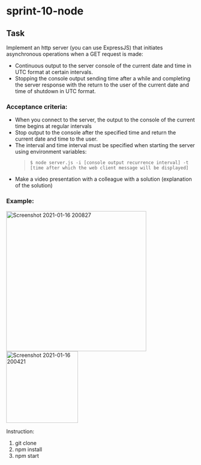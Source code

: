 # sprint-10-node

## Task

Implement an http server (you can use ExpressJS) that initiates asynchronous operations when a GET request is made:
- Continuous output to the server console of the current date and time in UTC format at certain intervals.
- Stopping the console output sending time after a while and completing the server response with the return to the user of the current date and time of shutdown in UTC format.

### Acceptance criteria:

- When you connect to the server, the output to the console of the current time begins at regular intervals
- Stop output to the console after the specified time and return the current date and time to the user.
- The interval and time interval must be specified when starting the server using environment variables:
  > `$ node server.js -i [console output recurrence interval] -t [time after which the web client message will be displayed]`
- Make a video presentation with a colleague with a solution (explanation of the solution) 


### Example:
<img width="373" alt="Screenshot 2021-01-16 200827" src="https://user-images.githubusercontent.com/71768856/104819713-f9a94e00-5837-11eb-96b0-acafcd1741b1.png">
<img width="191" alt="Screenshot 2021-01-16 200421" src="https://user-images.githubusercontent.com/71768856/104819743-3d03bc80-5838-11eb-8bff-39c9232bf692.png">


Instruction: 

1) git clone
2) npm install
3) npm start
